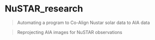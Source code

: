 # NuSTAR_research
>Automating a program to Co-Align Nustar solar data to AIA data 

>Reprojecting AIA images for NuSTAR observations
